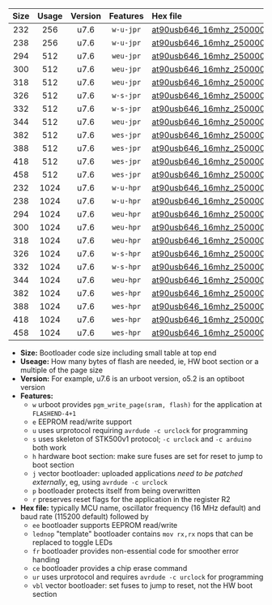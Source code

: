 |Size|Usage|Version|Features|Hex file|
|:-:|:-:|:-:|:-:|:--|
|232|256|u7.6|`w-u-jpr`|[at90usb646_16mhz_250000bps_ur_vbl.hex](https://raw.githubusercontent.com/stefanrueger/urboot/main//at90usb646_16mhz_250000bps_ur_vbl.hex)|
|238|256|u7.6|`w-u-jpr`|[at90usb646_16mhz_250000bps_lednop_ur_vbl.hex](https://raw.githubusercontent.com/stefanrueger/urboot/main//at90usb646_16mhz_250000bps_lednop_ur_vbl.hex)|
|294|512|u7.6|`weu-jpr`|[at90usb646_16mhz_250000bps_ee_ur_vbl.hex](https://raw.githubusercontent.com/stefanrueger/urboot/main//at90usb646_16mhz_250000bps_ee_ur_vbl.hex)|
|300|512|u7.6|`weu-jpr`|[at90usb646_16mhz_250000bps_ee_lednop_ur_vbl.hex](https://raw.githubusercontent.com/stefanrueger/urboot/main//at90usb646_16mhz_250000bps_ee_lednop_ur_vbl.hex)|
|318|512|u7.6|`weu-jpr`|[at90usb646_16mhz_250000bps_ee_lednop_fr_ur_vbl.hex](https://raw.githubusercontent.com/stefanrueger/urboot/main//at90usb646_16mhz_250000bps_ee_lednop_fr_ur_vbl.hex)|
|326|512|u7.6|`w-s-jpr`|[at90usb646_16mhz_250000bps_vbl.hex](https://raw.githubusercontent.com/stefanrueger/urboot/main//at90usb646_16mhz_250000bps_vbl.hex)|
|332|512|u7.6|`w-s-jpr`|[at90usb646_16mhz_250000bps_lednop_vbl.hex](https://raw.githubusercontent.com/stefanrueger/urboot/main//at90usb646_16mhz_250000bps_lednop_vbl.hex)|
|344|512|u7.6|`weu-jpr`|[at90usb646_16mhz_250000bps_ee_lednop_fr_ce_ur_vbl.hex](https://raw.githubusercontent.com/stefanrueger/urboot/main//at90usb646_16mhz_250000bps_ee_lednop_fr_ce_ur_vbl.hex)|
|382|512|u7.6|`wes-jpr`|[at90usb646_16mhz_250000bps_ee_vbl.hex](https://raw.githubusercontent.com/stefanrueger/urboot/main//at90usb646_16mhz_250000bps_ee_vbl.hex)|
|388|512|u7.6|`wes-jpr`|[at90usb646_16mhz_250000bps_ee_lednop_vbl.hex](https://raw.githubusercontent.com/stefanrueger/urboot/main//at90usb646_16mhz_250000bps_ee_lednop_vbl.hex)|
|418|512|u7.6|`wes-jpr`|[at90usb646_16mhz_250000bps_ee_lednop_fr_vbl.hex](https://raw.githubusercontent.com/stefanrueger/urboot/main//at90usb646_16mhz_250000bps_ee_lednop_fr_vbl.hex)|
|458|512|u7.6|`wes-jpr`|[at90usb646_16mhz_250000bps_ee_lednop_fr_ce_vbl.hex](https://raw.githubusercontent.com/stefanrueger/urboot/main//at90usb646_16mhz_250000bps_ee_lednop_fr_ce_vbl.hex)|
|232|1024|u7.6|`w-u-hpr`|[at90usb646_16mhz_250000bps_ur.hex](https://raw.githubusercontent.com/stefanrueger/urboot/main//at90usb646_16mhz_250000bps_ur.hex)|
|238|1024|u7.6|`w-u-hpr`|[at90usb646_16mhz_250000bps_lednop_ur.hex](https://raw.githubusercontent.com/stefanrueger/urboot/main//at90usb646_16mhz_250000bps_lednop_ur.hex)|
|294|1024|u7.6|`weu-hpr`|[at90usb646_16mhz_250000bps_ee_ur.hex](https://raw.githubusercontent.com/stefanrueger/urboot/main//at90usb646_16mhz_250000bps_ee_ur.hex)|
|300|1024|u7.6|`weu-hpr`|[at90usb646_16mhz_250000bps_ee_lednop_ur.hex](https://raw.githubusercontent.com/stefanrueger/urboot/main//at90usb646_16mhz_250000bps_ee_lednop_ur.hex)|
|318|1024|u7.6|`weu-hpr`|[at90usb646_16mhz_250000bps_ee_lednop_fr_ur.hex](https://raw.githubusercontent.com/stefanrueger/urboot/main//at90usb646_16mhz_250000bps_ee_lednop_fr_ur.hex)|
|326|1024|u7.6|`w-s-hpr`|[at90usb646_16mhz_250000bps.hex](https://raw.githubusercontent.com/stefanrueger/urboot/main//at90usb646_16mhz_250000bps.hex)|
|332|1024|u7.6|`w-s-hpr`|[at90usb646_16mhz_250000bps_lednop.hex](https://raw.githubusercontent.com/stefanrueger/urboot/main//at90usb646_16mhz_250000bps_lednop.hex)|
|344|1024|u7.6|`weu-hpr`|[at90usb646_16mhz_250000bps_ee_lednop_fr_ce_ur.hex](https://raw.githubusercontent.com/stefanrueger/urboot/main//at90usb646_16mhz_250000bps_ee_lednop_fr_ce_ur.hex)|
|382|1024|u7.6|`wes-hpr`|[at90usb646_16mhz_250000bps_ee.hex](https://raw.githubusercontent.com/stefanrueger/urboot/main//at90usb646_16mhz_250000bps_ee.hex)|
|388|1024|u7.6|`wes-hpr`|[at90usb646_16mhz_250000bps_ee_lednop.hex](https://raw.githubusercontent.com/stefanrueger/urboot/main//at90usb646_16mhz_250000bps_ee_lednop.hex)|
|418|1024|u7.6|`wes-hpr`|[at90usb646_16mhz_250000bps_ee_lednop_fr.hex](https://raw.githubusercontent.com/stefanrueger/urboot/main//at90usb646_16mhz_250000bps_ee_lednop_fr.hex)|
|458|1024|u7.6|`wes-hpr`|[at90usb646_16mhz_250000bps_ee_lednop_fr_ce.hex](https://raw.githubusercontent.com/stefanrueger/urboot/main//at90usb646_16mhz_250000bps_ee_lednop_fr_ce.hex)|

- **Size:** Bootloader code size including small table at top end
- **Useage:** How many bytes of flash are needed, ie, HW boot section or a multiple of the page size
- **Version:** For example, u7.6 is an urboot version, o5.2 is an optiboot version
- **Features:**
  + `w` urboot provides `pgm_write_page(sram, flash)` for the application at `FLASHEND-4+1`
  + `e` EEPROM read/write support
  + `u` uses urprotocol requiring `avrdude -c urclock` for programming
  + `s` uses skeleton of STK500v1 protocol; `-c urclock` and `-c arduino` both work
  + `h` hardware boot section: make sure fuses are set for reset to jump to boot section
  + `j` vector bootloader: uploaded applications *need to be patched externally*, eg, using `avrdude -c urclock`
  + `p` bootloader protects itself from being overwritten
  + `r` preserves reset flags for the application in the register R2
- **Hex file:** typically MCU name, oscillator frequency (16 MHz default) and baud rate (115200 default) followed by
  + `ee` bootloader supports EEPROM read/write
  + `lednop` "template" bootloader contains `mov rx,rx` nops that can be replaced to toggle LEDs
  + `fr` bootloader provides non-essential code for smoother error handing
  + `ce` bootloader provides a chip erase command
  + `ur` uses urprotocol and requires `avrdude -c urclock` for programming
  + `vbl` vector bootloader: set fuses to jump to reset, not the HW boot section
